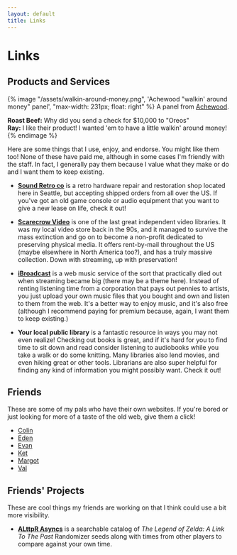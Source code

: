 ```yaml
---
layout: default
title: Links
---
```


# Links

## Products and Services

{% image "/assets/walkin-around-money.png", 'Achewood "walkin\' around money" panel', "max-width: 231px; float: right" %}
  A panel from [Achewood](https://achewood.com/2004/02/03/title.html).

  **Roast Beef:** Why did you send a check for $10,000 to "Oreos"\
  **Ray:** I like their product! I wanted 'em to have a little walkin' around money!
{% endimage %}

Here are some things that I use, enjoy, and endorse. You might like them too!
None of these have paid me, although in some cases I'm friendly with the staff.
In fact, I generally pay them because I value what they make or do and I want
them to keep existing.

* [**Sound Retro co**](https://soundretro.co/) is a retro hardware repair and
  restoration shop located here in Seattle, but accepting shipped orders from
  all over the US. If you've got an old game console or audio equipment that
  you want to give a new lease on life, check it out!

* [**Scarecrow Video**](https://scarecrowvideo.org/) is one of the last great
  independent video libraries. It was my local video store back in the 90s, and
  it managed to survive the mass extinction and go on to become a non-profit
  dedicated to preserving physical media. It offers rent-by-mail throughout the
  US (maybe elsewhere in North America too?), and has a truly massive
  collection. Down with streaming, up with preservation!

* [**iBroadcast**](https://www.ibroadcast.com/home/) is a web music service of
  the sort that practically died out when streaming became big (there may be a
  theme here). Instead of renting listening time from a corporation that pays
  out pennies to artists, you just upload your own music files that you bought
  and own and listen to them from the web. It's a better way to enjoy music,
  and it's also free (although I recommend paying for premium because, again,
  I want them to keep existing.)

* **Your local public library** is a fantastic resource in ways you may not
  even realize! Checking out books is great, and if it's hard for you to find
  time to sit down and read consider listening to audiobooks while you take a
  walk or do some knitting. Many libraries also lend movies, and even hiking
  great or other tools. Librarians are also super helpful for finding any kind
  of information you might possibly want. Check it out!

## Friends

These are some of my pals who have their own websites. If you're bored or just
looking for more of a taste of the old web, give them a click!

<ul class="friend-links">
  <li><a href="https://gameboat.org/">Colin</a></li>
  <li><a href="https://eden.care/">Eden</a></li>
  <li><a href="https://sirboxalot.github.io/">Evan</a></li>
  <li><a href="https://pastrystudent.wordpress.com/">Ket</a></li>
  <li><a href="https://emaytch.neocities.org/journal">Margot</a></li>
  <li><a href="https://valbaca.com">Val</a></li>
</ul>

## Friends' Projects

These are cool things my friends are working on that I think could use a bit
more visibility.

* [**ALttpR Asyncs**](https://alttprasyncs.com/) is a searchable catalog of
  _The Legend of Zelda: A Link To The Past_ Randomizer seeds along with times
  from other players to compare against your own time.
